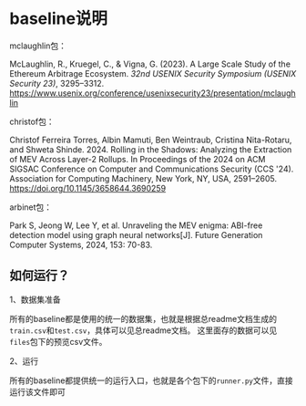 # baseline说明

mclaughlin包：

McLaughlin, R., Kruegel, C., & Vigna, G. (2023). A Large Scale Study of the Ethereum Arbitrage Ecosystem. *32nd USENIX Security Symposium (USENIX Security 23)*, 3295–3312. https://www.usenix.org/conference/usenixsecurity23/presentation/mclaughlin

christof包：

Christof Ferreira Torres, Albin Mamuti, Ben Weintraub, Cristina Nita-Rotaru, and Shweta Shinde. 2024. Rolling in the Shadows: Analyzing the Extraction of MEV Across Layer-2 Rollups. In Proceedings of the 2024 on ACM SIGSAC Conference on Computer and Communications Security (CCS '24). Association for Computing Machinery, New York, NY, USA, 2591–2605. https://doi.org/10.1145/3658644.3690259

arbinet包：

Park S, Jeong W, Lee Y, et al. Unraveling the MEV enigma: ABI-free detection model using graph neural networks[J]. Future Generation Computer Systems, 2024, 153: 70-83.

## 如何运行？

1、数据集准备

所有的baseline都是使用的统一的数据集，也就是根据总readme文档生成的`train.csv`和`test.csv`，具体可以见总readme文档。
这里面存的数据可以见`files`包下的预览csv文件。

2、运行

所有的baseline都提供统一的运行入口，也就是各个包下的`runner.py`文件，直接运行该文件即可